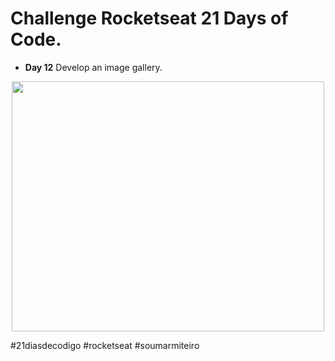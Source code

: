 # Challenge Rocketseat 21 Days of Code.
* **Day 12** Develop an image gallery.

<div align ="center">
  <img width="500" height="400"src="https://github.com/LaylaVentillari/challenge-21-days-of-code/blob/790a69eec4312930bc2cf1f6b8f3dfef3df37ccb/gallery/assets/gal.gif" alt="">
 
</div>

#21diasdecodigo #rocketseat #soumarmiteiro
